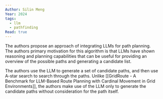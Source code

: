 ```yaml
---
Author: Silin Meng
Year: 2024
tags:
  - llm
  - pathfinding
Read: true
---
```

The authors propose an approach of integrating LLMs for path planning. The authors primary motivation for this algorithm is that LLMs have shown reasoning and planning capabilities that can be useful for providing an overview of the possible paths and generating a candidate list.

The authors use the LLM to generate a set of candidate paths, and then use A-star search to search through the paths. Unlike [[GridRoute - A Benchmark for LLM-Based Route Planning with Cardinal Movement in Grid Environments]], the authors make use of the LLM only to generate the candidate paths without consideration for the path itself.